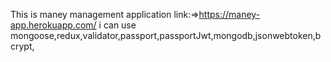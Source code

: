 This is maney management application link:=>https://maney-app.herokuapp.com/
i can use mongoose,redux,validator,passport,passportJwt,mongodb,jsonwebtoken,bcrypt,

